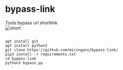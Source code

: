 # bypass-link
Tools bypass url shortlink<br>
![short](https://user-images.githubusercontent.com/46579867/127731417-0dab79df-a0bc-4938-8fe4-6e2e713797f4.png)
<pre><code>
apt install git
apt install python3
git clone https://github.com/micingans/bypass-link/
pip3 install -r requirements.txt
cd bypass-link
python3 bypass.py
</code></pre>
